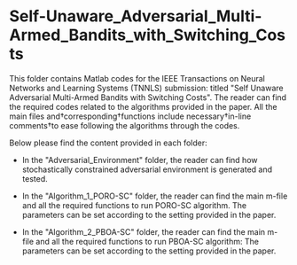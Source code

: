 # Self-Unaware_Adversarial_Multi-Armed_Bandits_with_Switching_Costs



This folder contains Matlab codes for the IEEE Transactions on Neural 
Networks and Learning Systems (TNNLS) submission: 
titled "Self Unaware Adversarial Multi-Armed Bandits with Switching Costs". 
The reader can find the required codes related to the algorithms provided in the paper. All the main 
files and†corresponding†functions include necessary†in-line comments†to 
ease following the algorithms through the codes. 

Below please find the content provided in each folder:

- In the "Adversarial_Environment" folder, the reader can find how 
stochastically constrained adversarial environment is generated and 
tested. 

- In the "Algorithm_1_PORO-SC" folder, the reader can find the main 
m-file and all the required functions to run PORO-SC algorithm. The 
parameters can be set according to the setting provided in the paper. 

- In the "Algorithm_2_PBOA-SC" folder, the reader can find the main 
m-file and all the required functions to run PBOA-SC algorithm: The 
parameters can be set according to the setting provided in the paper. 

